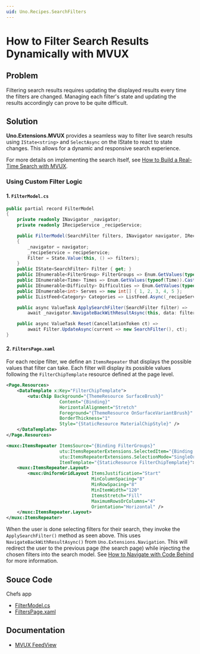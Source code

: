 ```yaml
---
uid: Uno.Recipes.SearchFilters
---
```


# How to Filter Search Results Dynamically with MVUX

## Problem

Filtering search results requires updating the displayed results every time the filters are changed. Managing each filter's state and updating the results accordingly can prove to be quite difficult.

## Solution

**Uno.Extensions.MVUX** provides a seamless way to filter live search results using `IState<string>` and `SelectAsync` on the IState to react to state changes. This allows for a dynamic and responsive search experience.

For more details on implementing the search itself, see [How to Build a Real-Time Search with MVUX](xref:Uno.Recipes.ReactiveSearch).

### Using Custom Filter Logic

#### 1. `FilterModel.cs`

```csharp
public partial record FilterModel
{
    private readonly INavigator _navigator;
    private readonly IRecipeService _recipeService;

    public FilterModel(SearchFilter filters, INavigator navigator, IRecipeService recipeService)
    {
        _navigator = navigator;
        _recipeService = recipeService;
        Filter = State.Value(this, () => filters);
    }
    public IState<SearchFilter> Filter { get; }
    public IEnumerable<FilterGroup> FilterGroups => Enum.GetValues(typeof(FilterGroup)).Cast<FilterGroup>();
    public IEnumerable<Time> Times => Enum.GetValues(typeof(Time)).Cast<Time>();
    public IEnumerable<Difficulty> Difficulties => Enum.GetValues(typeof(Difficulty)).Cast<Difficulty>();
    public IEnumerable<int> Serves => new int[] { 1, 2, 3, 4, 5 };
    public IListFeed<Category> Categories => ListFeed.Async(_recipeService.GetCategories);

    public async ValueTask ApplySearchFilter(SearchFilter filter) =>
        await _navigator.NavigateBackWithResultAsync(this, data: filter);

    public async ValueTask Reset(CancellationToken ct) =>
        await Filter.UpdateAsync(current => new SearchFilter(), ct);
}
```

#### 2. `FiltersPage.xaml`

For each recipe filter, we define an `ItemsRepeater` that displays the possible values that filter can take. Each filter will display its possible values following the `FilterChipTemplate` resource defined at the page level.

```xml
<Page.Resources>
    <DataTemplate x:Key="FilterChipTemplate">
        <utu:Chip Background="{ThemeResource SurfaceBrush}"
                    Content="{Binding}"
                    HorizontalAlignment="Stretch"
                    Foreground="{ThemeResource OnSurfaceVariantBrush}"
                    BorderThickness="1"
                    Style="{StaticResource MaterialChipStyle}" />
    </DataTemplate>
</Page.Resources>
```

```xml
<muxc:ItemsRepeater ItemsSource="{Binding FilterGroups}"
                    utu:ItemsRepeaterExtensions.SelectedItem="{Binding Filter.FilterGroup, Mode=TwoWay}"
                    utu:ItemsRepeaterExtensions.SelectionMode="SingleOrNone"
                    ItemTemplate="{StaticResource FilterChipTemplate}">
    <muxc:ItemsRepeater.Layout>
        <muxc:UniformGridLayout ItemsJustification="Start"
                                MinColumnSpacing="8"
                                MinRowSpacing="8"
                                MinItemWidth="120"
                                ItemsStretch="Fill"
                                MaximumRowsOrColumns="4"
                                Orientation="Horizontal" />
    </muxc:ItemsRepeater.Layout>
</muxc:ItemsRepeater>
```

When the user is done selecting filters for their search, they invoke the `ApplySearchFilter()` method as seen above. This uses `NavigateBackWithResultAsync()` from `Uno.Extensions.Navigation`. This will redirect the user to the previous page (the search page) while injecting the chosen filters into the search model. See [How to Navigate with Code Behind](xref:Uno.Recipes.NavigationCodeBehind) for more information.

## Souce Code

Chefs app

- [FilterModel.cs](https://github.com/unoplatform/uno.chefs/blob/139edc9eab65b322e219efb7572583551c40ad32/Chefs/Presentation/FilterModel.cs)
- [FiltersPage.xaml](https://github.com/unoplatform/uno.chefs/blob/139edc9eab65b322e219efb7572583551c40ad32/Chefs/Views/FiltersPage.xaml#L17-L154)

## Documentation

- [MVUX FeedView](xref:Uno.Extensions.Mvux.FeedView)
